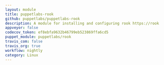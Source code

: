 ```yaml
---
layout: module
title: puppetlabs-rook
github: puppetlabs/puppetlabs-rook
description: A module for installing and configuring rook https://rook.io
appveyor: false
codecov_token: ef8ebfa9632b46799eb523869ffa6cd5
puppet_module: puppetlabs/rook
travis_com: false
travis_org: true
workflow: nightly
category: Linux
---
```

